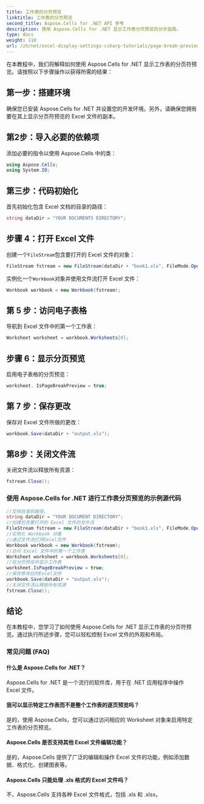 ```yaml
---
title: 工作表的分页预览
linktitle: 工作表的分页预览
second_title: Aspose.Cells for .NET API 参考
description: 使用 Aspose.Cells for .NET 显示工作表分页预览的分步指南。
type: docs
weight: 110
url: /zh/net/excel-display-settings-csharp-tutorials/page-break-preview-of-worksheet/
---
```

在本教程中，我们将解释如何使用 Aspose.Cells for .NET 显示工作表的分页符预览。请按照以下步骤操作以获得所需的结果：

## 第一步：搭建环境

确保您已安装 Aspose.Cells for .NET 并设置您的开发环境。另外，请确保您拥有要在其上显示分页符预览的 Excel 文件的副本。

## 第2步：导入必要的依赖项

添加必要的指令以使用 Aspose.Cells 中的类：

```csharp
using Aspose.Cells;
using System.IO;
```

## 第三步：代码初始化

首先初始化包含 Excel 文档的目录的路径：

```csharp
string dataDir = "YOUR DOCUMENTS DIRECTORY";
```

## 步骤 4：打开 Excel 文件

创建一个`FileStream`包含要打开的 Excel 文件的对象：

```csharp
FileStream fstream = new FileStream(dataDir + "book1.xls", FileMode.Open);
```

实例化一个`Workbook`对象并使用文件流打开 Excel 文件：

```csharp
Workbook workbook = new Workbook(fstream);
```

## 第 5 步：访问电子表格

导航到 Excel 文件中的第一个工作表：

```csharp
Worksheet worksheet = workbook.Worksheets[0];
```

## 步骤 6：显示分页预览

启用电子表格的分页预览：

```csharp
worksheet. IsPageBreakPreview = true;
```

## 第 7 步：保存更改

保存对 Excel 文件所做的更改：

```csharp
workbook.Save(dataDir + "output.xls");
```

## 第8步：关闭文件流

关闭文件流以释放所有资源：

```csharp
fstream.Close();
```

### 使用 Aspose.Cells for .NET 进行工作表分页预览的示例源代码 
```csharp
//文档目录的路径。
string dataDir = "YOUR DOCUMENT DIRECTORY";
//创建包含要打开的 Excel 文件的文件流
FileStream fstream = new FileStream(dataDir + "book1.xls", FileMode.Open);
//实例化 Workbook 对象
//通过文件流打开Excel文件
Workbook workbook = new Workbook(fstream);
//访问 Excel 文件中的第一个工作表
Worksheet worksheet = workbook.Worksheets[0];
//在分页预览中显示工作表
worksheet.IsPageBreakPreview = true;
//保存修改后的Excel文件
workbook.Save(dataDir + "output.xls");
//关闭文件流以释放所有资源
fstream.Close();
```

## 结论

在本教程中，您学习了如何使用 Aspose.Cells for .NET 显示工作表的分页符预览。通过执行所述步骤，您可以轻松控制 Excel 文件的外观和布局。

### 常见问题 (FAQ)

#### 什么是 Aspose.Cells for .NET？

Aspose.Cells for .NET 是一个流行的软件库，用于在 .NET 应用程序中操作 Excel 文件。

#### 我可以显示特定工作表而不是整个工作表的逐页预览吗？

是的，使用 Aspose.Cells，您可以通过访问相应的 Worksheet 对象来启用特定工作表的分页预览。

#### Aspose.Cells 是否支持其他 Excel 文件编辑功能？

是的，Aspose.Cells 提供了广泛的编辑和操作 Excel 文件的功能，例如添加数据、格式化、创建图表等。

#### Aspose.Cells 只能处理 .xls 格式的 Excel 文件吗？

不，Aspose.Cells 支持各种 Excel 文件格式，包括 .xls 和 .xlsx。
	